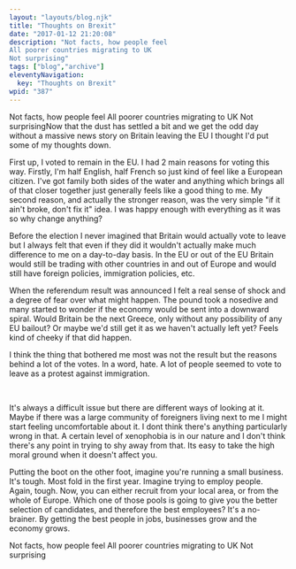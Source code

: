 ```yaml
---
layout: "layouts/blog.njk"
title: "Thoughts on Brexit"
date: "2017-01-12 21:20:08"
description: "Not facts, how people feel
All poorer countries migrating to UK
Not surprising"
tags: ["blog","archive"]
eleventyNavigation:
  key: "Thoughts on Brexit"
wpid: "387"
---
```

Not facts, how people feel
All poorer countries migrating to UK
Not surprisingNow that the dust has settled a bit and we get the odd day without a massive news story on Britain leaving the EU I thought I'd put some of my thoughts down.

First up, I voted to remain in the EU. I had 2 main reasons for voting this way. Firstly, I'm half English, half French so just kind of feel like a European citizen. I've got family both sides of the water and anything which brings all of that closer together just generally feels like a good thing to me. My second reason, and actually the stronger reason, was the very simple "if it ain't broke, don't fix it" idea. I was happy enough with everything as it was so why change anything?

Before the election I never imagined that Britain would actually vote to leave but I always felt that even if they did it wouldn't actually make much difference to me on a day-to-day basis. In the EU or out of the EU Britain would still be trading with other countries in and out of Europe and would still have foreign policies, immigration policies, etc.

When the referendum result was announced I felt a real sense of shock and a degree of fear over what might happen. The pound took a nosedive and many started to wonder if the economy would be sent into a downward spiral. Would Britain be the next Greece, only without any possibility of any EU bailout? Or maybe we'd still get it as we haven't actually left yet? Feels kind of cheeky if that did happen.

I think the thing that bothered me most was not the result but the reasons behind a lot of the votes. In a word, hate. A lot of people seemed to vote to leave as a protest against immigration.

&nbsp;

It's always a difficult issue but there are different ways of looking at it. Maybe if there was a large community of foreigners living next to me I might start feeling uncomfortable about it. I dont think there's anything particularly wrong in that. A certain level of xenophobia is in our nature and I don't think there's any point in trying to shy away from that. Its easy to take the high moral ground when it doesn't affect you.

Putting the boot on the other foot, imagine you're running a small business. It's tough. Most fold in the first year. Imagine trying to employ people. Again, tough. Now, you can either recruit from your local area, or from the whole of Europe. Which one of those pools is going to give you the better selection of candidates, and therefore the best employees? It's a no-brainer. By getting the best people in jobs, businesses grow and the economy grows.

Not facts, how people feel
All poorer countries migrating to UK
Not surprising